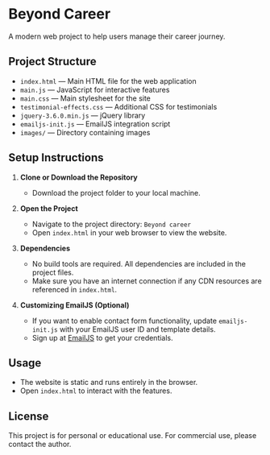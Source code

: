 # Beyond Career

A modern web project to help users manage their career journey.

## Project Structure

- `index.html` — Main HTML file for the web application
- `main.js` — JavaScript for interactive features
- `main.css` — Main stylesheet for the site
- `testimonial-effects.css` — Additional CSS for testimonials
- `jquery-3.6.0.min.js` — jQuery library
- `emailjs-init.js` — EmailJS integration script
- `images/` — Directory containing images

## Setup Instructions

1. **Clone or Download the Repository**
   - Download the project folder to your local machine.

2. **Open the Project**
   - Navigate to the project directory: `Beyond career`
   - Open `index.html` in your web browser to view the website.

3. **Dependencies**
   - No build tools are required. All dependencies are included in the project files.
   - Make sure you have an internet connection if any CDN resources are referenced in `index.html`.

4. **Customizing EmailJS (Optional)**
   - If you want to enable contact form functionality, update `emailjs-init.js` with your EmailJS user ID and template details.
   - Sign up at [EmailJS](https://www.emailjs.com/) to get your credentials.

## Usage

- The website is static and runs entirely in the browser.
- Open `index.html` to interact with the features.

## License

This project is for personal or educational use. For commercial use, please contact the author.

